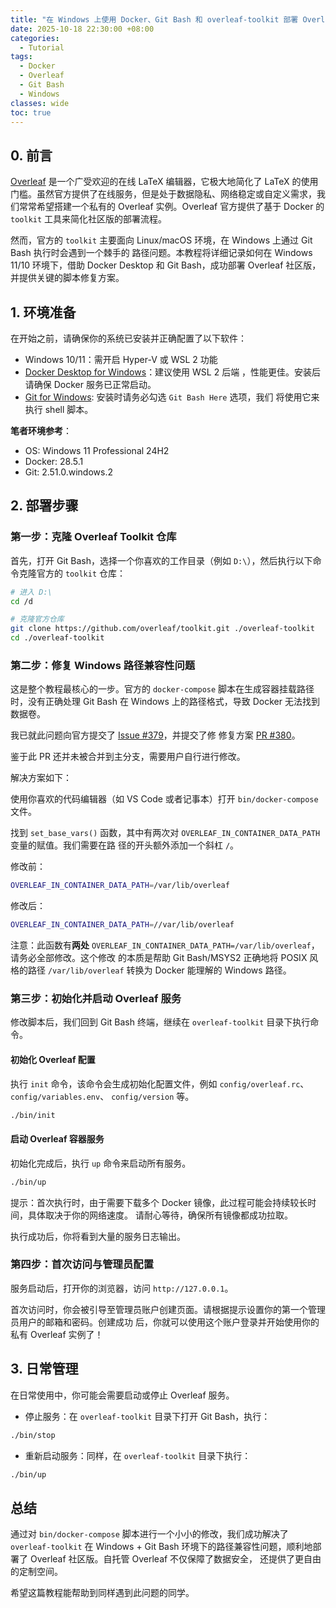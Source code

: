 ```yaml
---
title: "在 Windows 上使用 Docker、Git Bash 和 overleaf-toolkit 部署 Overleaf 社区版"
date: 2025-10-18 22:30:00 +08:00
categories:
  - Tutorial
tags:
  - Docker
  - Overleaf
  - Git Bash
  - Windows
classes: wide
toc: true
---
```


## 0. 前言

[Overleaf](https://www.overleaf.com/) 是一个广受欢迎的在线 LaTeX 编辑器，它极大地简化了 LaTeX 的使用
门槛。虽然官方提供了在线服务，但是处于数据隐私、网络稳定或自定义需求，我们常常希望搭建一个私有的 
Overleaf 实例。Overleaf 官方提供了基于 Docker 的 `toolkit` 工具来简化社区版的部署流程。

然而，官方的 `toolkit` 主要面向 Linux/macOS 环境，在 Windows 上通过 Git Bash 执行时会遇到一个棘手的
路径问题。本教程将详细记录如何在 Windows 11/10 环境下，借助 Docker Desktop 和 Git Bash，成功部署 
Overleaf 社区版，并提供关键的脚本修复方案。

## 1. 环境准备

在开始之前，请确保你的系统已安装并正确配置了以下软件：

- Windows 10/11：需开启 Hyper-V 或 WSL 2 功能
- [Docker Desktop for Windows](https://www.docker.com/products/docker-desktop/)：建议使用 WSL 2 后端
，性能更佳。安装后请确保 Docker 服务已正常启动。
- [Git for Windows](https://git-scm.com/downloads/win): 安装时请务必勾选 `Git Bash Here` 选项，我们
将使用它来执行 shell 脚本。

**笔者环境参考**：

- OS: Windows 11 Professional 24H2
- Docker: 28.5.1
- Git: 2.51.0.windows.2

## 2. 部署步骤

### 第一步：克隆 Overleaf Toolkit 仓库

首先，打开 Git Bash，选择一个你喜欢的工作目录（例如 `D:\`），然后执行以下命令克隆官方的 `toolkit`
仓库：

```bash
# 进入 D:\
cd /d

# 克隆官方仓库
git clone https://github.com/overleaf/toolkit.git ./overleaf-toolkit
cd ./overleaf-toolkit
```

### 第二步：修复 Windows 路径兼容性问题

这是整个教程最核心的一步。官方的 `docker-compose` 脚本在生成容器挂载路径时，没有正确处理 Git Bash 在
 Windows 上的路径格式，导致 Docker 无法找到数据卷。

我已就此问题向官方提交了 [Issue #379](https://github.com/overleaf/toolkit/issues/379)，并提交了修
修复方案 [PR #380](https://github.com/overleaf/toolkit/pull/380)。

鉴于此 PR 还并未被合并到主分支，需要用户自行进行修改。

解决方案如下：

使用你喜欢的代码编辑器（如 VS Code 或者记事本）打开 `bin/docker-compose` 文件。

找到 `set_base_vars()` 函数，其中有两次对 `OVERLEAF_IN_CONTAINER_DATA_PATH` 变量的赋值。我们需要在路
径的开头额外添加一个斜杠 `/`。

修改前：

```bash
OVERLEAF_IN_CONTAINER_DATA_PATH=/var/lib/overleaf
```

修改后：

```bash
OVERLEAF_IN_CONTAINER_DATA_PATH=//var/lib/overleaf
```

注意：此函数有**两处** `OVERLEAF_IN_CONTAINER_DATA_PATH=/var/lib/overleaf`，请务必全部修改。这个修改
的本质是帮助 Git Bash/MSYS2 正确地将 POSIX 风格的路径 `/var/lib/overleaf` 转换为 Docker 能理解的 
Windows 路径。

### 第三步：初始化并启动 Overleaf 服务

修改脚本后，我们回到 Git Bash 终端，继续在 `overleaf-toolkit` 目录下执行命令。

#### 初始化 Overleaf 配置

执行 `init` 命令，该命令会生成初始化配置文件，例如 `config/overleaf.rc`、`config/variables.env`、
`config/version` 等。

```bash
./bin/init
```

#### 启动 Overleaf 容器服务

初始化完成后，执行 `up` 命令来启动所有服务。

```bash
./bin/up
```

提示：首次执行时，由于需要下载多个 Docker 镜像，此过程可能会持续较长时间，具体取决于你的网络速度。
请耐心等待，确保所有镜像都成功拉取。

执行成功后，你将看到大量的服务日志输出。

### 第四步：首次访问与管理员配置

服务启动后，打开你的浏览器，访问 `http://127.0.0.1`。

首次访问时，你会被引导至管理员账户创建页面。请根据提示设置你的第一个管理员用户的邮箱和密码。创建成功
后，你就可以使用这个账户登录并开始使用你的私有 Overleaf 实例了！

## 3. 日常管理

在日常使用中，你可能会需要启动或停止 Overleaf 服务。

- 停止服务：在 `overleaf-toolkit` 目录下打开 Git Bash，执行：

```bash
./bin/stop
```

- 重新启动服务：同样，在 `overleaf-toolkit` 目录下执行：

```bash
./bin/up
```

## 总结

通过对 `bin/docker-compose` 脚本进行一个小小的修改，我们成功解决了 `overleaf-toolkit` 在 Windows + 
Git Bash 环境下的路径兼容性问题，顺利地部署了 Overleaf 社区版。自托管 Overleaf 不仅保障了数据安全，
还提供了更自由的定制空间。

希望这篇教程能帮助到同样遇到此问题的同学。
